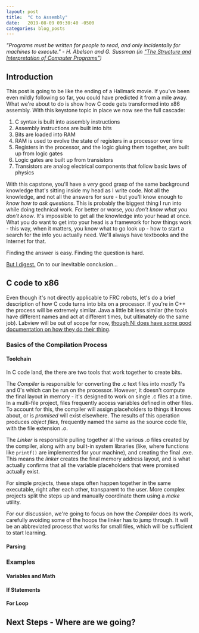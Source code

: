 ```yaml
---
layout: post
title:  "C to Assembly"
date:   2019-08-09 09:30:40 -0500
categories: blog_posts
---
```


_"Programs must be written for people to read, and only incidentally for machines to execute." - H. Abelson and G. Sussman (in ["The Structure and Interpretation of Computer Programs"](https://web.mit.edu/alexmv/6.037/sicp.pdf))_

## Introduction

This post is going to be like the ending of a Hallmark movie. If you've been even mildly following so far, you could have predicted it from a mile away. What we're about to do is show how C code gets transformed into x86 assembly. With this keystone topic in place we now see the full cascade:

1. C syntax is built into assembly instructions
2. Assembly instructions are built into bits
3. Bits are loaded into RAM
4. RAM is used to evolve the state of registers in a processor over time
5. Registers in the processor, and the logic gluing them together, are built up from logic gates
6. Logic gates are built up from transistors
7. Transistors are analog electrical components that follow basic laws of physics

With this capstone, you'll have a _very_ good grasp of the same background knowledge that's sitting inside my head as I write code. Not all the knowledge, and not all the answers for sure - but you'll know enough to _know how to ask questions_. This is probably the biggest thing I run into while doing technical work. For better or worse, _you don't know what you don't know_. It's impossible to get all the knowledge into your head at once. What you do want to get into your head is a framework for how things work - this way, when it matters, you know what to go look up - how to start a search for the info you actually need. We'll always have textbooks and the Internet for that.

Finding the answer is easy. Finding the question is hard.

[But I digest.](https://en.wikiquote.org/wiki/Family_Guy/Season_6) On to our inevitable conclusion...

## C code to x86

Even though it's not directly applicable to FRC robots, let's do a brief description of how C code turns into bits on a processor. If you're in C++ the process will be extremely similar. Java a little bit less similar (the tools have different names and act at different times, but ultimately do the same job). Labview will be out of scope for now, [though NI does have some good documentation on how they do their thing](http://www.ni.com/tutorial/11472/en/).

### Basics of the Compilation Process

#### Toolchain

In C code land, the there are two tools that work together to create bits. 

The _Compiler_ is responsible for converting the .c text files into _mostly_ 1's and 0's which can be run on the processor. However, it doesn't compute the final layout in memory - it's designed to work on single .c files at a time. In a multi-file project, files frequently access variables defined in other files. To account for this, the compiler will assign placeholders to things it knows about, or is _promised_ will exist elsewhere. The results of this operation produces _object files_, frequently named the same as the source code file, with the file extension _.o_.

The _Linker_ is responsible pulling together all the various .o files created by the compiler, along with any built-in system libraries (like, where functions like `printf()` are implemented for your machine), and creating the final .exe. This means the _linker_ creates the final memory address layout, and is what actually confirms that all the variable placeholders that were promised actually exist.

For simple projects, these steps often happen together in the same executable, right after each other, transparent to the user. More complex projects split the steps up and manually coordinate them using a _make_ utility. 

For our discussion, we're going to focus on how the _Compiler_ does its work, carefully avoiding some of the hoops the linker has to jump through. It will be an abbreviated process that works for small files, which will be sufficient to start learning.

#### Parsing

### Examples

#### Variables and Math

#### If Statements

#### For Loop


## Next Steps - Where are we going?